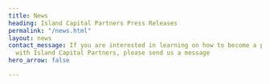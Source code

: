 ```yaml
---
title: News
heading: Island Capital Partners Press Releases
permalink: "/news.html"
layout: news
contact_message: If you are interested in learning on how to become a portfolio company
  with Island Capital Partners, please send us a message
hero_arrow: false

---
```

